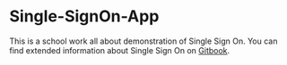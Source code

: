 # Single-SignOn-App

This is a school work all about demonstration of Single Sign On. You can find extended information about Single Sign On on [Gitbook](https://bahricanakkoyun.gitbook.io/single-sign-on/).
